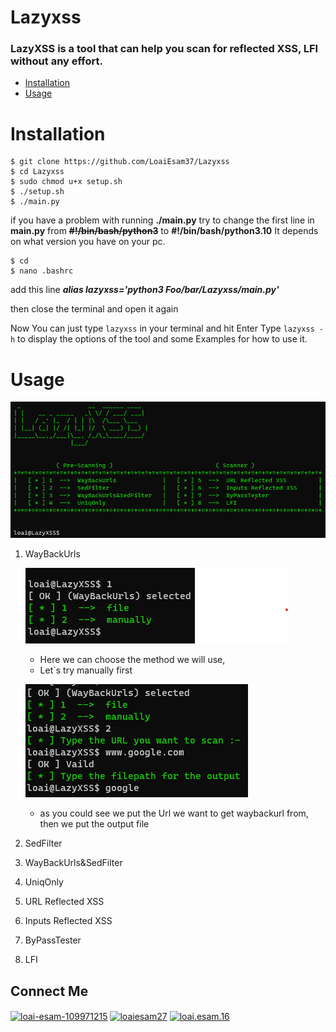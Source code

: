 # Lazyxss

### LazyXSS is a tool that can help you scan for reflected XSS, LFI without any effort.

* [Installation](#Installation)
* [Usage](#Usage)


# Installation

    $ git clone https://github.com/LoaiEsam37/Lazyxss
    $ cd Lazyxss
    $ sudo chmod u+x setup.sh
    $ ./setup.sh
    $ ./main.py

if you have a problem with running **./main.py**
try to change the first line in **main.py** from **~~#!/bin/bash/python3~~**
to **#!/bin/bash/python3.10**
It depends on what version you have on your pc.

    $ cd
    $ nano .bashrc

add this line ***alias lazyxss='python3 Foo/bar/Lazyxss/main.py'*** 

then close the terminal and open it again

Now You can just type ``lazyxss`` in your terminal and hit Enter 
Type ``lazyxss -h`` to display the options of the tool and some Examples for how to use it.

# Usage

![](https://github.com/LoaiEsam37/Images/blob/main/Screenshot%202022-09-30%20140026.png)


1. WayBackUrls
  
      ![](https://github.com/LoaiEsam37/Images/blob/main/Screenshot%202022-09-30%20140235.png)
      
      * Here we can choose the method we will use,
      * Let\`s try manually first
      
      ![](https://github.com/LoaiEsam37/Images/blob/main/Screenshot%202022-09-30%20140326.png)
      
      * as you could see we put the Url we want to get waybackurl from, then we put the output file



2. SedFilter

3. WayBackUrls&SedFilter

4. UniqOnly

5. URL Reflected XSS

6. Inputs Reflected XSS

7. ByPassTester

8. LFI


## Connect Me

<a href="https://linkedin.com/in/loai-esam-109971215" target="blank"><img align="center" src="https://raw.githubusercontent.com/rahuldkjain/github-profile-readme-generator/master/src/images/icons/Social/linked-in-alt.svg" alt="loai-esam-109971215" height="30" width="40" /></a>
<a href="https://stackoverflow.com/users/loaiesam27" target="blank"><img align="center" src="https://raw.githubusercontent.com/rahuldkjain/github-profile-readme-generator/master/src/images/icons/Social/stack-overflow.svg" alt="loaiesam27" height="30" width="40" /></a>
<a href="https://fb.com/loai.esam.16" target="blank"><img align="center" src="https://raw.githubusercontent.com/rahuldkjain/github-profile-readme-generator/master/src/images/icons/Social/facebook.svg" alt="loai.esam.16" height="30" width="40" /></a>
</p>

